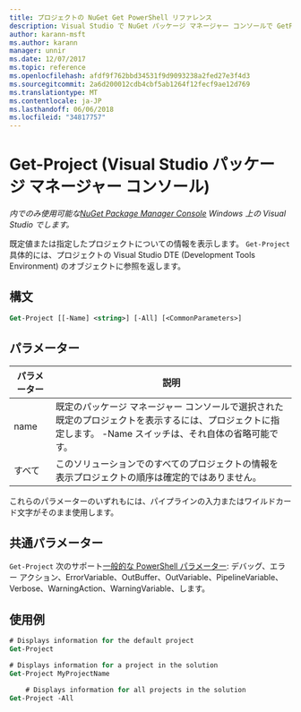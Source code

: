 ```yaml
---
title: プロジェクトの NuGet Get PowerShell リファレンス
description: Visual Studio で NuGet パッケージ マネージャー コンソールで GetProject PowerShell コマンドのリファレンスです。
author: karann-msft
ms.author: karann
manager: unnir
ms.date: 12/07/2017
ms.topic: reference
ms.openlocfilehash: afdf9f762bbd34531f9d9093238a2fed27e3f4d3
ms.sourcegitcommit: 2a6d200012cdb4cbf5ab1264f12fecf9ae12d769
ms.translationtype: MT
ms.contentlocale: ja-JP
ms.lasthandoff: 06/06/2018
ms.locfileid: "34817757"
---
```

# <a name="get-project-package-manager-console-in-visual-studio"></a>Get-Project (Visual Studio パッケージ マネージャー コンソール)

*内でのみ使用可能な[NuGet Package Manager Console](package-manager-console.md) Windows 上の Visual Studio でします。*

既定値または指定したプロジェクトについての情報を表示します。 `Get-Project` 具体的には、プロジェクトの Visual Studio DTE (Development Tools Environment) のオブジェクトに参照を返します。

## <a name="syntax"></a>構文

```ps
Get-Project [[-Name] <string>] [-All] [<CommonParameters>]
```

## <a name="parameters"></a>パラメーター

| パラメーター | 説明 |
| --- | --- |
| name | 既定のパッケージ マネージャー コンソールで選択された既定のプロジェクトを表示するには、プロジェクトに指定します。 -Name スイッチは、それ自体の省略可能です。 |
| すべて | このソリューションでのすべてのプロジェクトの情報を表示プロジェクトの順序は確定的ではありません。 |

これらのパラメーターのいずれもには、パイプラインの入力またはワイルドカード文字がそのまま使用します。

## <a name="common-parameters"></a>共通パラメーター

`Get-Project` 次のサポート[一般的な PowerShell パラメーター](http://go.microsoft.com/fwlink/?LinkID=113216): デバッグ、エラー アクション、ErrorVariable、OutBuffer、OutVariable、PipelineVariable、Verbose、WarningAction、WarningVariable、します。

## <a name="examples"></a>使用例

```ps
# Displays information for the default project
Get-Project

# Displays information for a project in the solution
Get-Project MyProjectName

    # Displays information for all projects in the solution
Get-Project -All
```